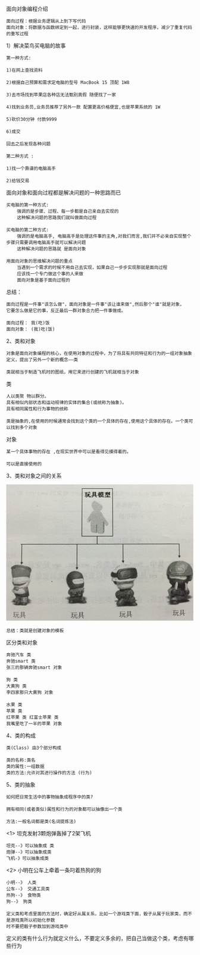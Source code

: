面向对象编程介绍

    面向过程：根据业务逻辑从上到下写代码
    面向对象：将数据与函数绑定到一起，进行封装，这样能够更快速的开发程序，减少了重复代码的重写过程
    
1）解决菜鸟买电脑的故事

    第一种方式:

    1)在网上查找资料

    2)根据自己预算和需求定电脑的型号 MacBook 15 顶配 1W8

    3)去市场找到苹果店各种店无法甄别真假 随便找了一家

    4)找到业务员,业务员推荐了另外一款 配置更高价格便宜,也是苹果系统的 1W

    5)砍价30分钟 付款9999

    6)成交

    回去之后发现各种问题

    第二种方式 :

    1)找一个靠谱的电脑高手

    2)给钱交易

面向对象和面向过程都是解决问题的一种思路而已

    买电脑的第一种方式:
        强调的是步骤、过程、每一步都是自己亲自去实现的
        这种解决问题的思路我们就叫做面向过程

    买电脑的第二种方式:
        强调的是电脑高手, 电脑高手是处理这件事的主角,对我们而言,我们并不必亲自实现整个步骤只需要调用电脑高手就可以解决问题
        这种解决问题的思路就 是面向对象

    用面向对象的思维解决问题的重点
        当遇到一个需求的时候不用自己去实现，如果自己一步步实现那就是面向过程
        应该找一个专门做这个事的人来做
        面向对象是基于面向过程的
        
总结：

    面向过程是一件事"该怎么做"，面向对象是一件事"该让谁来做",然后那个"谁"就是对象，
    它要怎么做是它的事，反正最后一群对象合力把一件事做成。
    
    面向过程： 我(吃)饭
    面向对象： (我)吃(饭)

2、类和对象

    对象是面向对象编程的核心，在使用对象的过程中，为了将具有共同特征和行为的一组对象抽象定义，提出了另外一个新的概念——类
    
    类就相当于制造飞机时的图纸，用它来进行创建的飞机就相当于对象
    
类

    人以类聚 物以群分。
    具有相似内部状态和运动规律的实体的集合(或统称为抽象)。 
    具有相同属性和行为事物的统称
    
    类是抽象的,在使用的时候通常会找到这个类的一个具体的存在,使用这个具体的存在。一个类可以找到多个对象
    
对象

    某一个具体事物的存在 ,在现实世界中可以是看得见摸得着的。

    可以是直接使用的
    
3、类和对象之间的关系

![类和对象关系图](../images/lei.png)

    总结：类就是创建对象的模板
    
区分类和对象

    奔驰汽车 类
    奔驰smart 类 
    张三的那辆奔驰smart 对象
    
    狗 类
    大黄狗 类 
    李四家那只大黄狗 对象 
    
    水果 类
    苹果 类 
    红苹果 类 红富士苹果 类 
    我嘴里吃了一半的苹果 对象
    
4、类的构成

    类(Class) 由3个部分构成

    类的名称:类名
    类的属性:一组数据
    类的方法:允许对其进行操作的方法 (行为)
    
5、类的抽象

    如何把日常生活中的事物抽象成程序中的类?

    拥有相同(或者类似)属性和行为的对象都可以抽像出一个类

    方法:一般名词都是类(名词提炼法)
    
<1> 坦克发射3颗炮弹轰掉了2架飞机

    坦克--》可以抽象成 类
    炮弹--》可以抽象成类
    飞机-》可以抽象成类

<2> 小明在公车上牵着一条叼着热狗的狗

    小明--》 人类
    公车--》 交通工具类
    热狗--》 食物类
    狗--》 狗类

	定义类和考虑里面的方法时，确定好从属关系，比如一个游戏类下面，骰子从属于玩家类，而不是游戏类所以初始化参数
	时不要把骰子参数加到游戏类中

定义的类有什么行为就定义什么，不要定义多余的，把自己当做这个类，考虑有哪些行为

